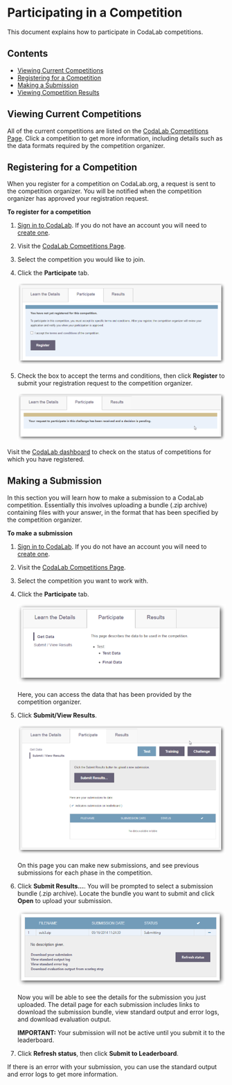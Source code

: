 # Participating in a Competition
This document explains how to participate in CodaLab competitions.

## Contents

- [Viewing Current Competitions](#viewing-current-competitions)
- [Registering for a Competition](#registering-for-a-competition)
- [Making a Submission](#making-a-submission)
- [Viewing Competition Results](#viewing-competition-results)

## Viewing Current Competitions
All of the current competitions are listed on the [CodaLab Competitions Page](https://www.codalab.org/competitions). Click a competition to get more information, including details such as the data formats required by the competition organizer. 

## Registering for a Competition
When you register for a competition on CodaLab.org, a request is sent to the competition organizer. You will be notified when the competition organizer has approved your registration request.

**To register for a competition**

1. [Sign in to CodaLab](https://www.codalab.org/accounts/login/). If you do not have an account you will need to [create one](https://www.codalab.org/accounts/signup/).
1. Visit the [CodaLab Competitions Page](https://www.codalab.org/competitions).
1. Select the competition you would like to join.
1. Click the **Participate** tab.

    ![](images/comp-register-1.png)

1. Check the box to accept the terms and conditions, then click **Register** to submit your registration request to the competition organizer. 

    ![](images/comp-register-2.png)

Visit the [CodaLab dashboard](https://www.codalab.org/my/) to check on the status of competitions for which you have registered.

## Making a Submission
In this section you will learn how to make a submission to a CodaLab competition. Essentially this involves uploading a bundle (.zip archive) containing files with your answer, in the format that has been specified by the competition organizer.

**To make a submission**

1. [Sign in to CodaLab](https://www.codalab.org/accounts/login/). If you do not have an account you will need to [create one](https://www.codalab.org/accounts/signup/).
1. Visit the [CodaLab Competitions Page](https://www.codalab.org/competitions).
1. Select the competition you want to work with.
1. Click the **Participate** tab.

    ![](images/comp-submit-1.png)

    Here, you can access the data that has been provided by the competition organizer.

1. Click **Submit/View Results**.

    ![](images/comp-submit-2.png)

    On this page you can make new submissions, and see previous submissions for each phase in the competition.

1. Click **Submit Results...**. You will be prompted to select a submission bundle (.zip archive). Locate the bundle you want to submit and click **Open** to upload your submission.

    ![](images/comp-submit-3.png)

    Now you will be able to see the details for the submission you just uploaded. The detail page for each submission includes links to download the submission bundle, view standard output and error logs, and download evaluation output.

    **IMPORTANT:** Your submission will not be active until you submit it to the leaderboard.

1. Click **Refresh status**, then click **Submit to Leaderboard**.

If there is an error with your submission, you can use the standard output and error logs to get more information.
